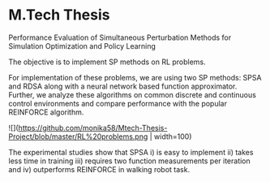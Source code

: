 # M.Tech Thesis
Performance Evaluation of Simultaneous Perturbation Methods for Simulation Optimization and Policy Learning

The objective is to implement SP methods on RL problems. 

For implementation of these problems, we are using two SP methods: SPSA and RDSA along with a neural network based function approximator. Further, we analyze these algorithms on common discrete and continuous control environments and compare performance with the popular REINFORCE algorithm. 

![](https://github.com/monika58/Mtech-Thesis-Project/blob/master/RL%20problems.png | width=100)



The experimental studies show that SPSA i) is easy to implement ii) takes less time in training iii) requires two function measurements per iteration and iv) outperforms REINFORCE in walking robot task.
